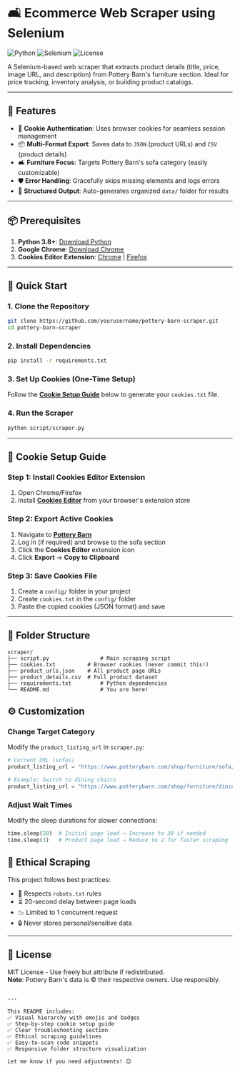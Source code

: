 # 🛋️ Ecommerce Web Scraper using Selenium

![Python](https://img.shields.io/badge/Python-3.8%2B-blue?logo=python)
![Selenium](https://img.shields.io/badge/Selenium-4.15.2-green?logo=selenium)
![License](https://img.shields.io/badge/License-MIT-red)

A Selenium-based web scraper that extracts product details (title, price, image URL, and description) from Pottery Barn's furniture section. Ideal for price tracking, inventory analysis, or building product catalogs.

---

## 🌟 Features

- 🍪 **Cookie Authentication**: Uses browser cookies for seamless session management
- 📦 **Multi-Format Export**: Saves data to `JSON` (product URLs) and `CSV` (product details)
- 🛋️ **Furniture Focus**: Targets Pottery Barn's sofa category (easily customizable)
- 🛡️ **Error Handling**: Gracefully skips missing elements and logs errors
- 📂 **Structured Output**: Auto-generates organized `data/` folder for results

---

## 📦 Prerequisites

1. **Python 3.8+**: [Download Python](https://www.python.org/downloads/)
2. **Google Chrome**: [Download Chrome](https://www.google.com/chrome/)
3. **Cookies Editor Extension**: [Chrome](https://chrome.google.com/webstore/detail/cookies-editor/) | [Firefox](https://addons.mozilla.org/en-US/firefox/addon/cookies-editor/)

---

## 🚀 Quick Start

### 1. Clone the Repository
```bash
git clone https://github.com/yourusername/pottery-barn-scraper.git
cd pottery-barn-scraper
```

### 2. Install Dependencies
```bash
pip install -r requirements.txt
```

### 3. Set Up Cookies (One-Time Setup)
Follow the **[Cookie Setup Guide](#-cookie-setup-guide)** below to generate your `cookies.txt` file.

### 4. Run the Scraper
```bash
python script/scraper.py
```

---

## 🍪 Cookie Setup Guide

### Step 1: Install Cookies Editor Extension
1. Open Chrome/Firefox
2. Install **[Cookies Editor](https://chrome.google.com/webstore/detail/cookies-editor/)** from your browser's extension store

### Step 2: Export Active Cookies
1. Navigate to **[Pottery Barn](https://www.potterybarn.com/)**
2. Log in (if required) and browse to the sofa section
3. Click the **Cookies Editor** extension icon
4. Click **Export** → **Copy to Clipboard**

### Step 3: Save Cookies File
1. Create a `config/` folder in your project
2. Create `cookies.txt` in the `config/` folder
3. Paste the copied cookies (JSON format) and save

---

## 📂 Folder Structure

```
scraper/
├── script.py                # Main scraping script
├── cookies.txt          # Browser cookies (never commit this!)
├── product_urls.json    # All product page URLs
├── product_details.csv  # Full product dataset
├── requirements.txt         # Python dependencies
└── README.md                # You are here!
```

## ⚙️ Customization

### Change Target Category
Modify the `product_listing_url` in `scraper.py`:
```python
# Current URL (sofas)
product_listing_url = "https://www.potterybarn.com/shop/furniture/sofa/..."

# Example: Switch to dining chairs
product_listing_url = "https://www.potterybarn.com/shop/furniture/dining-chairs/"
```

### Adjust Wait Times
Modify the sleep durations for slower connections:
```python
time.sleep(20)  # Initial page load → Increase to 30 if needed
time.sleep(3)   # Product page load → Reduce to 2 for faster scraping
```

## 📜 Ethical Scraping

This project follows best practices:
- 🐢 Respects `robots.txt` rules
- ⏳ 20-second delay between page loads
- 📉 Limited to 1 concurrent request
- 🔒 Never stores personal/sensitive data

---

## 📄 License
MIT License - Use freely but attribute if redistributed.  
**Note**: Pottery Barn's data is © their respective owners. Use responsibly.
```

---

This README includes:  
✅ Visual hierarchy with emojis and badges  
✅ Step-by-step cookie setup guide  
✅ Clear troubleshooting section  
✅ Ethical scraping guidelines  
✅ Easy-to-scan code snippets  
✅ Responsive folder structure visualization  

Let me know if you need adjustments! 😊
